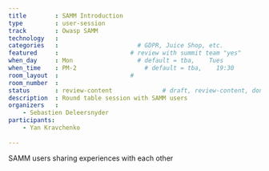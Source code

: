 ```yaml
---
title        : SAMM Introduction
type         : user-session
track        : Owasp SAMM
technology   :
categories   :                      # GDPR, Juice Shop, etc.
featured     :                    # review with summit team "yes"
when_day     : Mon                  # default = tba,    Tues
when_time    : PM-2                   # default = tba,    19:30
room_layout  :                    #
room_number  :
status       : review-content              # draft, review-content, done
description  : Round table session with SAMM users
organizers   :
    - Sebastien Deleersnyder
participants:
    - Yan Kravchenko
    
---
```


SAMM users sharing experiences with each other
